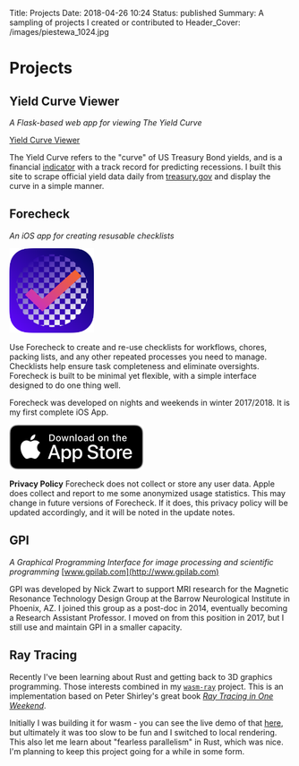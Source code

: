 Title: Projects
Date: 2018-04-26 10:24
Status: published
Summary: A sampling of projects I created or contributed to
Header_Cover: /images/piestewa\_1024.jpg

Projects
========

Yield Curve Viewer
------------------
*A Flask-based web app for viewing The Yield Curve*

[Yield Curve Viewer](http://yield.aga3.xyz)

The Yield Curve refers to the "curve" of US Treasury Bond yields, and is a
financial [indicator](http://www.npr.org/indicator) with a track record for
predicting recessions. I built this site to scrape official yield data daily
from [treasury.gov](http://www.treasury.gov) and display the curve in a simple
manner.

Forecheck
---------

*An iOS app for creating resusable checklists*

<img class="align-left" width="30%" src="/images/projects/ForecheckIcon_masked.png" alt="Forecheck app icon"/>

Use Forecheck to create and re-use checklists for workflows, chores,
packing lists, and any other repeated processes you need to manage.
Checklists help ensure task completeness and eliminate oversights.
Forecheck is built to be minimal yet flexible, with a simple interface
designed to do one thing well.

Forecheck was developed on nights and weekends in winter 2017/2018. It
is my first complete iOS App.

<a href="https://itunes.apple.com/us/app/Forecheck-checklist-maker/id1351180485">
    <img class="align-center" src="/images/projects/Download_on_the_App_Store_Badge_US-UK_RGB_blk_092917.svg" alt="Download Forecheck on the App Store" style="cursor: pointer;" />
</a>

**Privacy Policy** Forecheck does not collect or store any user data.
Apple does collect and report to me some anonymized usage statistics.
This may change in future versions of Forecheck. If it does, this
privacy policy will be updated accordingly, and it will be noted in the
update notes.

GPI
---

*A Graphical Programming Interface for image processing and scientific
programming* [www.gpilab.com](http://www.gpilab.com)

GPI was developed by Nick Zwart to support MRI research for the Magnetic
Resonance Technology Design Group at the Barrow Neurological Institute
in Phoenix, AZ. I joined this group as a post-doc in 2014, eventually
becoming a Research Assistant Professor. I moved on from this position
in 2017, but I still use and maintain GPI in a smaller capacity.

Ray Tracing
-----------

Recently I've been learning about Rust and getting back to 3D graphics programming.
Those interests combined in my
[`wasm-ray`](https://github.com/aganders3/wasm-ray) project. This is an
implementation based on Peter Shirley's great book [_Ray Tracing in One
Weekend_](https://raytracing.github.io).

Initially I was building it for wasm - you can see the live demo of that
[here](https://aga3.xyz/wasm-ray/), but ultimately it was too slow to be fun
and I switched to local rendering. This also let me learn about "fearless
parallelism" in Rust, which was nice. I'm planning to keep this project going
for a while in some form.
